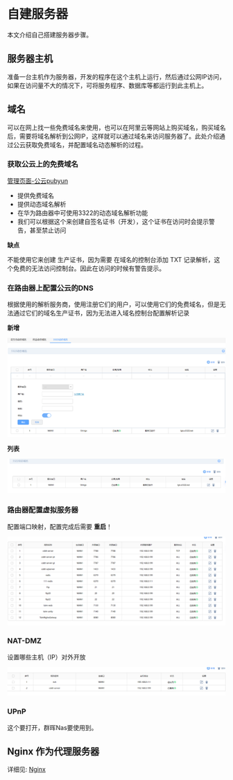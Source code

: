 # 自建服务器

本文介绍自己搭建服务器步骤。

## 服务器主机

准备一台主机作为服务器，开发的程序在这个主机上运行，然后通过公网IP访问，如果在访问量不大的情况下，可将服务程序、数据库等都运行到此主机上。

## 域名

可以在网上找一些免费域名来使用，也可以在阿里云等网站上购买域名，购买域名后，需要将域名解析到公网IP，这样就可以通过域名来访问服务器了。此处介绍通过公云获取免费域名，并配置域名动态解析的过程。

### 获取公云上的免费域名

[管理页面-公云pubyun](https://www.pubyun.com/user/ "管理页面-公云pubyun")

- 提供免费域名
- 提供动态域名解析
- 在华为路由器中可使用3322的动态域名解析功能
- 我们可以根据这个来创建自签名证书（开发），这个证书在访问时会提示警告，甚至禁止访问

**缺点**

不能使用它来创建 生产证书，因为需要 在域名的控制台添加 TXT 记录解析，这个免费的无法访问控制台。因此在访问的时候有警告提示。

### 在路由器上配置公云的DNS

根据使用的解析服务商，使用注册它们的用户，可以使用它们的免费域名，但是无法通过它们的域名生产证书，因为无法进入域名控制台配置解析记录

**新增**

![](assets/self-built-server/image_I2EhGQ_mKL.png)

**列表**

![](assets/self-built-server/image_i9l8pdqZ9c.png)

### 路由器配置虚拟服务器

配置端口映射，配置完成后需要 **重启**！

![](assets/self-built-server/image_b05kzKxZzb.png)

### NAT-DMZ

设置哪些主机（IP）对外开放

![](assets/self-built-server/image_SQ2bSN50xm.png)

### UPnP

这个要打开，群晖Nas要使用到。

## Nginx 作为代理服务器

详细见: [Nginx](../technology-stack/nginx.md#nginx)
